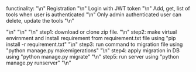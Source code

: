 functinality: "\n"
Registration "\n"
Login with JWT token "\n"
Add, get, list of tools when user is authenticated "\n"
Only admin authenticated user can delete, update the tools "\n"

"\n" "\n" "\n"
step1: download or clone zip file.  "\n"
step2: make virtual envirnment and install requirement from requirement.txt file using "pip install -r requirement.txt"  "\n"
step3: run command to migration file using "python manage.py makemigerations"   "\n"
step4: apply migration in DB using "python manage.py migrate"  "\n"
step5: run server using "python manage.py runserver"  "\n"
